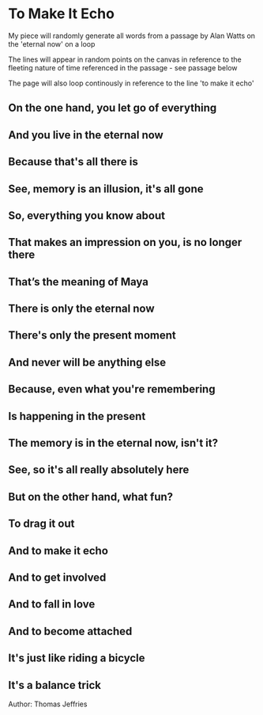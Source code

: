 # To Make It Echo

My piece will randomly generate all words from a passage by Alan Watts on the 'eternal now' on a loop

The lines will appear in random points on the canvas
in reference to the fleeting nature of time referenced in the passage - see passage below

The page will also loop continously in reference to the line 'to make it echo'

## On the one hand, you let go of everything
## And you live in the eternal now
## Because that's all there is
## See, memory is an illusion, it's all gone

## So, everything you know about
## That makes an impression on you, is no longer there
## That’s the meaning of Maya
## There is only the eternal now
## There's only the present moment
## And never will be anything else

## Because, even what you're remembering
## Is happening in the present
## The memory is in the eternal now, isn't it?
## See, so it's all really absolutely here
## But on the other hand, what fun?

## To drag it out
## And to make it echo
## And to get involved
## And to fall in love
## And to become attached
## It's just like riding a bicycle
## It's a balance trick ## 


Author: 
Thomas Jeffries

